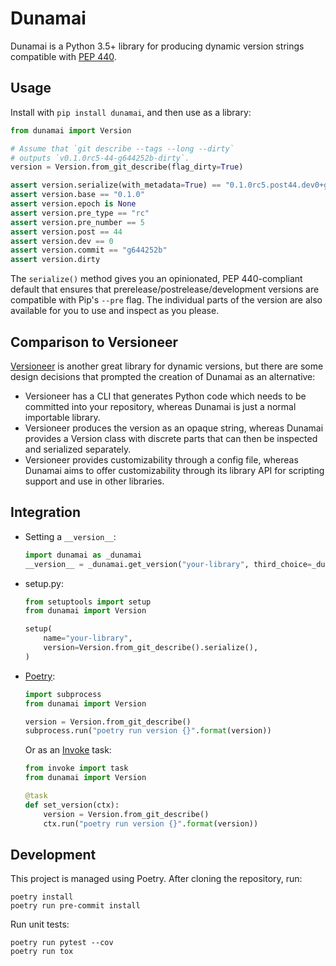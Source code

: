 
# Dunamai

Dunamai is a Python 3.5+ library for producing dynamic version strings
compatible with [PEP 440](https://www.python.org/dev/peps/pep-0440).

## Usage

Install with `pip install dunamai`, and then use as a library:

```python
from dunamai import Version

# Assume that `git describe --tags --long --dirty`
# outputs `v0.1.0rc5-44-g644252b-dirty`.
version = Version.from_git_describe(flag_dirty=True)

assert version.serialize(with_metadata=True) == "0.1.0rc5.post44.dev0+g644252b.dirty"
assert version.base == "0.1.0"
assert version.epoch is None
assert version.pre_type == "rc"
assert version.pre_number == 5
assert version.post == 44
assert version.dev == 0
assert version.commit == "g644252b"
assert version.dirty
```

The `serialize()` method gives you an opinionated, PEP 440-compliant default
that ensures that prerelease/postrelease/development versions are compatible
with Pip's `--pre` flag. The individual parts of the version are also available
for you to use and inspect as you please.

## Comparison to Versioneer

[Versioneer](https://github.com/warner/python-versioneer) is another great
library for dynamic versions, but there are some design decisions that
prompted the creation of Dunamai as an alternative:

* Versioneer has a CLI that generates Python code which needs to be committed
  into your repository, whereas Dunamai is just a normal importable library.
* Versioneer produces the version as an opaque string, whereas Dunamai provides
  a Version class with discrete parts that can then be inspected and serialized
  separately.
* Versioneer provides customizability through a config file, whereas Dunamai
  aims to offer customizability through its library API for scripting support
  and use in other libraries.

## Integration

* Setting a `__version__`:

  ```python
  import dunamai as _dunamai
  __version__ = _dunamai.get_version("your-library", third_choice=_dunamai.Version.from_git_describe).serialize()
  ```

* setup.py:

  ```python
  from setuptools import setup
  from dunamai import Version

  setup(
      name="your-library",
      version=Version.from_git_describe().serialize(),
  )
  ```

* [Poetry](https://poetry.eustace.io):

  ```python
  import subprocess
  from dunamai import Version

  version = Version.from_git_describe()
  subprocess.run("poetry run version {}".format(version))
  ```

  Or as an [Invoke](https://www.pyinvoke.org) task:

  ```python
  from invoke import task
  from dunamai import Version

  @task
  def set_version(ctx):
      version = Version.from_git_describe()
      ctx.run("poetry run version {}".format(version))
  ```

## Development

This project is managed using Poetry. After cloning the repository, run:

```
poetry install
poetry run pre-commit install
```

Run unit tests:

```
poetry run pytest --cov
poetry run tox
```
